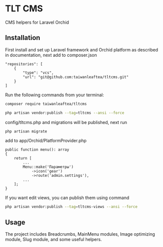 # TLT CMS
CMS helpers for Laravel Orchid

## Installation

First install and set up Laravel framework and Orchid platform as described in documentation, next add to composer.json

```
"repositories": [
    {
        "type": "vcs",
        "url": "git@github.com:taiwanleaftea/tltcms.git"
    }
]
```

Run the following commands from your terminal:

```bash
composer require taiwanleaftea/tltcms
```

```bash
php artisan vendor:publish --tag=tltcms --ansi --force
```

config/tltcms.php and migrations will be published, next run

```bash
php artisan migrate
```

add to app/Orchid/PlatformProvider.php 

```
public function menu(): array
{
    return [
        ...
        Menu::make('Параметры')
            ->icon('gear')
            ->route('admin.settings'),
        ...
    ];
}
```

If you want edit views, you can publish them using command

```bash
php artisan vendor:publish --tag=tltcms-views --ansi --force
```

## Usage

The project includes Breadcrumbs, MainMenu modules, Image optimizing module, Slug module, and some useful helpers.